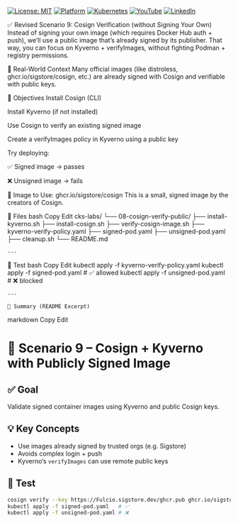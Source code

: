 [![License: MIT](https://img.shields.io/badge/License-MIT-blue.svg)](LICENSE)
[![Platform](https://img.shields.io/badge/platform-Ubuntu%2022.04%2B-lightgrey)](#)
[![Kubernetes](https://img.shields.io/badge/Kubernetes-MicroK8s%20%7C%20kubeadm-blue)](#)
[![YouTube](https://img.shields.io/badge/YouTube-TechShorts-red)](https://www.youtube.com/@adaribain)
[![LinkedIn](https://img.shields.io/badge/LinkedIn-Adari%20Bain-blue)](https://www.linkedin.com/in/adari-bain-298924152/)

✅ Revised Scenario 9: Cosign Verification (without Signing Your Own)
Instead of signing your own image (which requires Docker Hub auth + push), we’ll use a public image that’s already signed by its publisher. That way, you can focus on Kyverno + verifyImages, without fighting Podman + registry permissions.

📘 Real-World Context
Many official images (like distroless, ghcr.io/sigstore/cosign, etc.) are already signed with Cosign and verifiable with public keys.

🎯 Objectives
Install Cosign (CLI)

Install Kyverno (if not installed)

Use Cosign to verify an existing signed image

Create a verifyImages policy in Kyverno using a public key

Try deploying:

✅ Signed image → passes

❌ Unsigned image → fails

🧩 Image to Use: ghcr.io/sigstore/cosign
This is a small, signed image by the creators of Cosign.

📁 Files
bash
Copy
Edit
cks-labs/
└── 08-cosign-verify-public/
    ├── install-kyverno.sh
    ├── install-cosign.sh
    ├── verify-cosign-image.sh
    ├── kyverno-verify-policy.yaml
    ├── signed-pod.yaml
    ├── unsigned-pod.yaml
    ├── cleanup.sh
    └── README.md

    ---

🧪 Test
bash
Copy
Edit
kubectl apply -f kyverno-verify-policy.yaml
kubectl apply -f signed-pod.yaml     # ✅ allowed
kubectl apply -f unsigned-pod.yaml   # ❌ blocked

    ---

    🧠 Summary (README Excerpt)
markdown
Copy
Edit
# 🔐 Scenario 9 – Cosign + Kyverno with Publicly Signed Image

## ✅ Goal
Validate signed container images using Kyverno and public Cosign keys.

## 💡 Key Concepts
- Use images already signed by trusted orgs (e.g. Sigstore)
- Avoids complex login + push
- Kyverno’s `verifyImages` can use remote public keys

## 🧪 Test
```bash
cosign verify --key https://Fulcio.sigstore.dev/ghcr.pub ghcr.io/sigstore/cosign
kubectl apply -f signed-pod.yaml   # ✅
kubectl apply -f unsigned-pod.yaml # ❌

